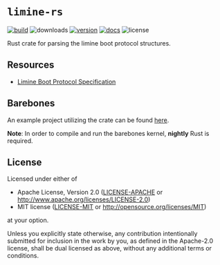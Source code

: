 # `limine-rs`

[![build](https://github.com/limine-bootloader/limine-rs/workflows/Build/badge.svg)](https://github.com/limine-bootloader/limine-rs/actions)
![downloads](https://img.shields.io/crates/d/limine)
[![version](https://img.shields.io/crates/v/limine)](https://crates.io/crates/limine)
[![docs](https://docs.rs/limine/badge.svg)](https://docs.rs/limine)
![license](https://img.shields.io/crates/l/limine)

Rust crate for parsing the limine boot protocol structures.

## Resources
* [Limine Boot Protocol Specification](https://github.com/limine-bootloader/limine/blob/trunk/PROTOCOL.md)

## Barebones
An example project utilizing the crate can be found [here](https://github.com/limine-bootloader/limine-rust-barebones).

**Note**: In order to compile and run the barebones kernel, **nightly** Rust is required.

## License

Licensed under either of

- Apache License, Version 2.0 ([LICENSE-APACHE](LICENSE-APACHE) or
  http://www.apache.org/licenses/LICENSE-2.0)
- MIT license ([LICENSE-MIT](LICENSE-MIT) or http://opensource.org/licenses/MIT)

at your option.

Unless you explicitly state otherwise, any contribution intentionally submitted for inclusion in the work by you,
as defined in the Apache-2.0 license, shall be dual licensed as above, without any additional terms or conditions.
